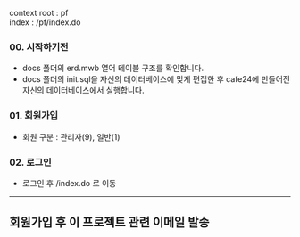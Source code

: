 context root : pf <br/>
index : /pf/index.do

### 00. 시작하기전 
- docs 폴더의 erd.mwb 열어 테이블 구조를 확인합니다.
- docs 폴더의 init.sql을 자신의 데이터베이스에 맞게 편집한 후 cafe24에 만들어진 자신의 데이터베이스에서 실행합니다.

### 01. 회원가입
- 회원 구분 : 관리자(9), 일반(1)

### 02. 로그인
- 로그인 후 /index.do 로 이동

---

## 회원가입 후 이 프로젝트 관련 이메일 발송